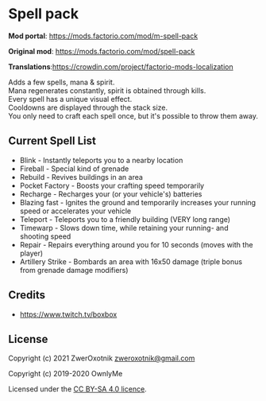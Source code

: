 Spell pack
==========

**Mod portal**: https://mods.factorio.com/mod/m-spell-pack

**Original mod**: https://mods.factorio.com/mod/spell-pack

**Translations**:https://crowdin.com/project/factorio-mods-localization

Adds a few spells, mana & spirit.\
Mana regenerates constantly, spirit is obtained through kills.\
Every spell has a unique visual effect.\
Cooldowns are displayed through the stack size.\
You only need to craft each spell once, but it's possible to throw them away.

Current Spell List
------------------

- Blink - Instantly teleports you to a nearby location
- Fireball - Special kind of grenade
- Rebuild - Revives buildings in an area
- Pocket Factory - Boosts your crafting speed temporarily
- Recharge - Recharges your (or your vehicle's) batteries
- Blazing fast - Ignites the ground and temporarily increases your running speed or accelerates your vehicle
- Teleport - Teleports you to a friendly building (VERY long range)
- Timewarp - Slows down time, while retaining your running- and shooting speed
- Repair - Repairs everything around you for 10 seconds (moves with the player)
- Artillery Strike - Bombards an area with 16x50 damage (triple bonus from grenade damage modifiers)

Credits
-------

- https://www.twitch.tv/boxbox

License
-------

Copyright (c) 2021 ZwerOxotnik <zweroxotnik@gmail.com>

Copyright (c) 2019-2020 OwnlyMe

Licensed under the [CC BY-SA 4.0 licence](https://creativecommons.org/licenses/by-sa/4.0/).
